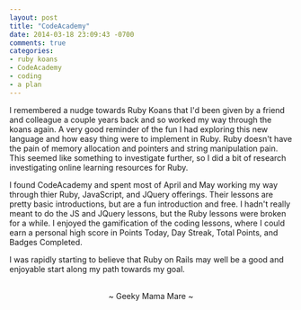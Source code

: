 ```yaml
---
layout: post
title: "CodeAcademy"
date: 2014-03-18 23:09:43 -0700
comments: true
categories:
- ruby koans
- CodeAcademy
- coding
- a plan
---
```

I remembered a nudge towards Ruby Koans that I'd been given by a friend and colleague a couple years back and so worked my way through the koans again.  A very good reminder of the fun I had exploring this new language and how easy thing were to implement in Ruby.  Ruby doesn't have the pain of memory allocation and pointers and string manipulation pain.  This seemed like something to investigate further, so I did a bit of research investigating online learning resources for Ruby.

I found CodeAcademy and spent most of April and May working my way through thier Ruby, JavaScript, and JQuery offerings.  Their lessons are pretty basic introductions, but are a fun introduction and free.  I hadn't really meant to do the JS and JQuery lessons, but the Ruby lessons were broken for a while.  I enjoyed the gamification of the coding lessons, where I could earn a personal high score in Points Today, Day Streak, Total Points, and Badges Completed.

I was rapidly starting to believe that Ruby on Rails may well be a good and enjoyable start along my path towards my goal.

<br>
<center>~ Geeky Mama Mare ~</center>
